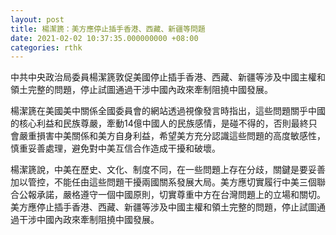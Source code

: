 ```yaml
---
layout: post
title: 楊潔篪：美方應停止插手香港、西藏、新疆等問題
date: 2021-02-02 10:37:35.000000000 +08:00
categories: rthk
---
```


中共中央政治局委員楊潔篪敦促美國停止插手香港、西藏、新疆等涉及中國主權和領土完整的問題，停止試圖通過干涉中國內政來牽制阻撓中國發展。

楊潔篪在美國美中關係全國委員會的網站透過視像發言時指出，這些問題關乎中國的核心利益和民族尊嚴，牽動14億中國人的民族感情，是碰不得的，否則最終只會嚴重損害中美關係和美方自身利益，希望美方充分認識這些問題的高度敏感性，慎重妥善處理，避免對中美互信合作造成干擾和破壞。

楊潔篪說，中美在歷史、文化、制度不同，在一些問題上存在分歧，關鍵是要妥善加以管控，不能任由這些問題干擾兩國關系發展大局。美方應切實履行中美三個聯合公報承諾，嚴格遵守一個中國原則，切實尊重中方在台灣問題上的立場和關切。美方應停止插手香港、西藏、新疆等涉及中國主權和領土完整的問題，停止試圖通過干涉中國內政來牽制阻撓中國發展。
